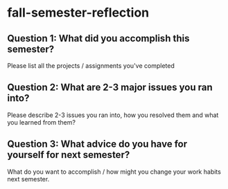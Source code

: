 # fall-semester-reflection


## Question 1: What did you accomplish this semester? 
Please list all the projects / assignments you've completed


## Question 2: What are 2-3 major issues you ran into?
Please describe 2-3 issues you ran into, how you resolved them and what you learned from them?

## Question 3: What advice do you have for yourself for next semester? 
What do you want to accomplish / how might you change your work habits next semester.
